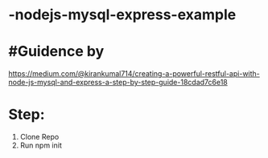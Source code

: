 # -nodejs-mysql-express-example

#Guidence by
================
https://medium.com/@kirankumal714/creating-a-powerful-restful-api-with-node-js-mysql-and-express-a-step-by-step-guide-18cdad7c6e18

Step: 
=======
1) Clone Repo
2) Run npm init